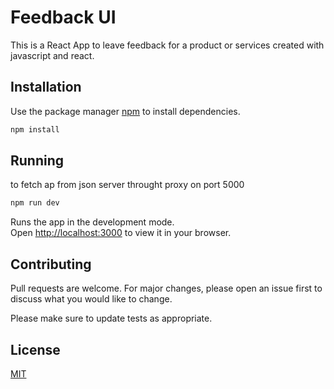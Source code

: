 # Feedback UI

This is a React App to leave feedback for a product or services created with javascript and react.

## Installation

Use the package manager [npm](https://www.npmjs.com/) to install dependencies.

```bash
npm install
```

## Running

to fetch ap from json server throught proxy on port 5000
```bash
npm run dev
```

Runs the app in the development mode.\
Open [http://localhost:3000](http://localhost:3000) to view it in your browser.

## Contributing
Pull requests are welcome. For major changes, please open an issue first to discuss what you would like to change.

Please make sure to update tests as appropriate.

## License
[MIT](https://choosealicense.com/licenses/mit/)